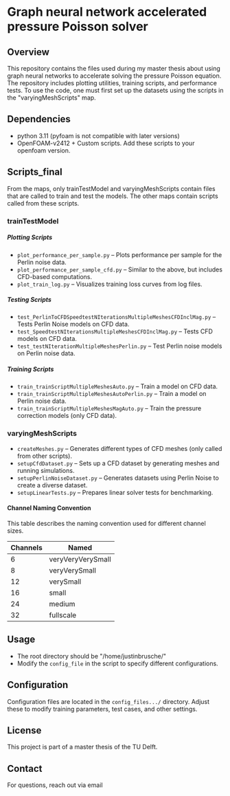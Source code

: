 # Graph neural network accelerated pressure Poisson solver

## Overview
This repository contains the files used during my master thesis about using graph neural networks to accelerate solving the pressure Poisson equation. The repository includes plotting utilities, training scripts, and performance tests. To use the code, one must first set up the datasets using the scripts in the "varyingMeshScripts" map.

## Dependencies

- python 3.11 (pyfoam is not compatible with later versions)
- OpenFOAM-v2412 + Custom scripts. Add these scripts to your openfoam version.

## Scripts_final

From the maps, only trainTestModel and varyingMeshScripts contain files that are called to train and test the models. The other maps contain scripts called from these scripts.

### trainTestModel

##### Plotting Scripts
- `plot_performance_per_sample.py` – Plots performance per sample for the Perlin noise data.
- `plot_performance_per_sample_cfd.py` – Similar to the above, but includes CFD-based computations.
- `plot_train_log.py` – Visualizes training loss curves from log files.

##### Testing Scripts
- `test_PerlinToCFDSpeedtestNIterationsMultipleMeshesCFDInclMag.py` –Tests Perlin Noise models on CFD data.
- `test_SpeedtestNIterationsMultipleMeshesCFDInclMag.py` – Tests CFD models on CFD data.
- `test_testNIterationMultipleMeshesPerlin.py` – Test Perlin noise models on Perlin noise data.

##### Training Scripts
- `train_trainScriptMultipleMeshesAuto.py` – Train a model on CFD data.
- `train_trainScriptMultipleMeshesAutoPerlin.py` – Train a model on Perlin noise data.
- `train_trainScriptMultipleMeshesMagAuto.py` – Train the pressure correction models (only CFD data).

### varyingMeshScripts

- `createMeshes.py` – Generates different types of CFD meshes (only called from other scripts).
- `setupCfdDataset.py` – Sets up a CFD dataset by generating meshes and running simulations.
- `setupPerlinNoiseDataset.py` – Generates datasets using Perlin Noise to create a diverse dataset.
- `setupLinearTests.py` – Prepares linear solver tests for benchmarking.


#### Channel Naming Convention

This table describes the naming convention used for different channel sizes.

| Channels | Named              |
|----------|--------------------|
| 6        | veryVeryVerySmall  |
| 8        | veryVerySmall      |
| 12       | verySmall          |
| 16       | small              |
| 24       | medium             |
| 32       | fullscale          |



## Usage
- The root directory should be "/home/justinbrusche/"
- Modify the `config_file` in the script to specify different configurations.


## Configuration
Configuration files are located in the `config_files.../` directory. Adjust these to modify training parameters, test cases, and other settings.

## License
This project is part of a master thesis of the TU Delft.

## Contact
For questions, reach out via email

